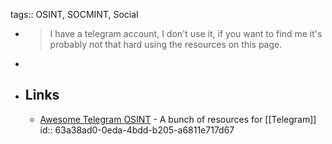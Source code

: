 tags:: OSINT, SOCMINT, Social

- > I have a telegram account, I don't use it, if you want to find me it's probably not that hard using the resources on this page.
-
- ## Links
	- [Awesome Telegram OSINT](https://github.com/ItIsMeCall911/Awesome-Telegram-OSINT) - A bunch of resources for [[Telegram]]
	  id:: 63a38ad0-0eda-4bdd-b205-a6811e717d67